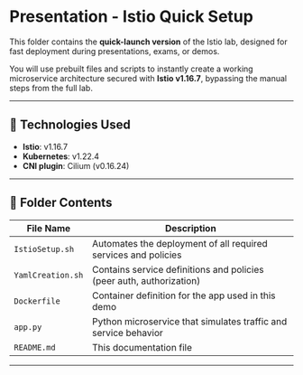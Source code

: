 # Presentation - Istio Quick Setup

This folder contains the **quick-launch version** of the Istio lab, designed for fast deployment during presentations, exams, or demos.

You will use prebuilt files and scripts to instantly create a working microservice architecture secured with **Istio v1.16.7**, bypassing the manual steps from the full lab.

---

## 🔧 Technologies Used

- **Istio**: v1.16.7  
- **Kubernetes**: v1.22.4  
- **CNI plugin**: Cilium (v0.16.24)

---

## 📁 Folder Contents

| File Name           | Description                                                              |
|---------------------|--------------------------------------------------------------------------|
| `IstioSetup.sh`     | Automates the deployment of all required services and policies           |
| `YamlCreation.sh` | Contains service definitions and policies (peer auth, authorization)     |
| `Dockerfile`        | Container definition for the app used in this demo                       |
| `app.py`            | Python microservice that simulates traffic and service behavior          |
| `README.md`         | This documentation file                                                  |

---


